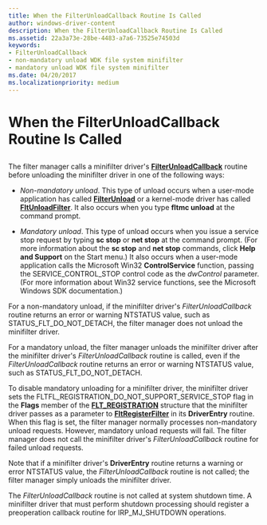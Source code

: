 ```yaml
---
title: When the FilterUnloadCallback Routine Is Called
author: windows-driver-content
description: When the FilterUnloadCallback Routine Is Called
ms.assetid: 22a3a73e-28be-4483-a7a6-73525e74503d
keywords:
- FilterUnloadCallback
- non-mandatory unload WDK file system minifilter
- mandatory unload WDK file system minifilter
ms.date: 04/20/2017
ms.localizationpriority: medium
---
```


# When the FilterUnloadCallback Routine Is Called


## <span id="ddk_when_the_filterunloadcallback_routine_is_called_if"></span><span id="DDK_WHEN_THE_FILTERUNLOADCALLBACK_ROUTINE_IS_CALLED_IF"></span>


The filter manager calls a minifilter driver's [**FilterUnloadCallback**](https://msdn.microsoft.com/library/windows/hardware/ff551085) routine before unloading the minifilter driver in one of the following ways:

-   *Non-mandatory unload*. This type of unload occurs when a user-mode application has called [**FilterUnload**](https://msdn.microsoft.com/library/windows/hardware/ff541516) or a kernel-mode driver has called [**FltUnloadFilter**](https://msdn.microsoft.com/library/windows/hardware/ff544602). It also occurs when you type **fltmc unload** at the command prompt.

-   *Mandatory unload*. This type of unload occurs when you issue a service stop request by typing **sc stop** or **net stop** at the command prompt. (For more information about the **sc stop** and **net stop** commands, click **Help and Support** on the Start menu.) It also occurs when a user-mode application calls the Microsoft Win32 **ControlService** function, passing the SERVICE\_CONTROL\_STOP control code as the *dwControl* parameter. (For more information about Win32 service functions, see the Microsoft Windows SDK documentation.)

For a non-mandatory unload, if the minifilter driver's *FilterUnloadCallback* routine returns an error or warning NTSTATUS value, such as STATUS\_FLT\_DO\_NOT\_DETACH, the filter manager does not unload the minifilter driver.

For a mandatory unload, the filter manager unloads the minifilter driver after the minifilter driver's *FilterUnloadCallback* routine is called, even if the *FilterUnloadCallback* routine returns an error or warning NTSTATUS value, such as STATUS\_FLT\_DO\_NOT\_DETACH.

To disable mandatory unloading for a minifilter driver, the minifilter driver sets the FLTFL\_REGISTRATION\_DO\_NOT\_SUPPORT\_SERVICE\_STOP flag in the **Flags** member of the [**FLT\_REGISTRATION**](https://msdn.microsoft.com/library/windows/hardware/ff544811) structure that the minifilter driver passes as a parameter to [**FltRegisterFilter**](https://msdn.microsoft.com/library/windows/hardware/ff544305) in its **DriverEntry** routine. When this flag is set, the filter manager normally processes non-mandatory unload requests. However, mandatory unload requests will fail. The filter manager does not call the minifilter driver's *FilterUnloadCallback* routine for failed unload requests.

Note that if a minifilter driver's **DriverEntry** routine returns a warning or error NTSTATUS value, the *FilterUnloadCallback* routine is not called; the filter manager simply unloads the minifilter driver.

The *FilterUnloadCallback* routine is not called at system shutdown time. A minifilter driver that must perform shutdown processing should register a preoperation callback routine for IRP\_MJ\_SHUTDOWN operations.

 

 




